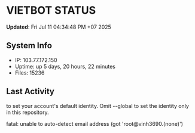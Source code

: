# VIETBOT STATUS
**Updated**: Fri Jul 11 04:34:48 PM +07 2025

## System Info
- IP: 103.77.172.150
- Uptime: up 5 days, 20 hours, 22 minutes
- Files: 15236

## Last Activity

to set your account's default identity.
Omit --global to set the identity only in this repository.

fatal: unable to auto-detect email address (got 'root@vinh3690.(none)')
